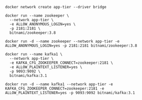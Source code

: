 
`docker network create app-tier --driver bridge`

```shell
docker run --name zookeeper \
  --network app-tier \
  -e ALLOW_ANONYMOUS_LOGIN=yes \
  -p 2181:2181 \
  bitnami/zookeeper:3.8
```

`docker run -d --name zookeeper --network app-tier -e ALLOW_ANONYMOUS_LOGIN=yes -p 2181:2181 bitnami/zookeeper:3.8`

```shell
docker run --name kafka1 \
  --network app-tier \
  -e KAFKA_CFG_ZOOKEEPER_CONNECT=zookeeper:2181 \
  -e ALLOW_PLAINTEXT_LISTENER=yes \
  -p 9093:9092 \
  bitnami/kafka:3.1
```
`docker run -d --name kafka1 --network app-tier -e KAFKA_CFG_ZOOKEEPER_CONNECT=zookeeper:2181 -e ALLOW_PLAINTEXT_LISTENER=yes -p 9093:9092 bitnami/kafka:3.1`
